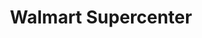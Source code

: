 ---
title: "Walmart Supercenter"
url: /salisbury/walmart-supercenter-north-salisbury-boulevard/
shop: supermarket
---